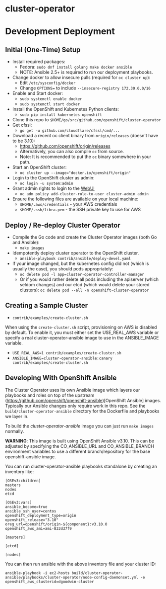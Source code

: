 # cluster-operator

# Development Deployment

## Initial (One-Time) Setup

  * Install required packages:
    * Fedora: `sudo dnf install golang make docker ansible`
    * NOTE: Ansible 2.5+ is required to run our deployment playbooks.
  * Change docker to allow insecure pulls (required for `oc cluster up`):
    * Edit `/etc/sysconfig/docker`
    * Change `OPTIONS=` to include `--insecure-registry 172.30.0.0/16`
  * Enable and Start docker:
    * `sudo systemctl enable docker`
    * `sudo systemctl start docker`
  * Install the OpenShift and Kubernetes Python clients:
    * `sudo pip install kubernetes openshift`
  * Clone this repo to `$HOME/go/src/github.com/openshift/cluster-operator`
  * Get cfssl:
    * `go get -u github.com/cloudflare/cfssl/cmd/...`
  * Download a recent oc client binary from `origin/releases` (doesn't have to be 3.10):
    * https://github.com/openshift/origin/releases
    * Alternatively, you can also compile `oc` from source.
    * Note: It is recommended to put the `oc` binary somewhere in your path.
  * Start an OpenShift cluster:
    * `oc cluster up --image="docker.io/openshift/origin"`
  * Login to the OpenShift cluster as admin:
    * `oc login -u system:admin`
  * Grant admin rights to login to the [WebUI](https://localhost:8443)
    * `oc adm policy add-cluster-role-to-user cluster-admin admin`
  * Ensure the following files are available on your local machine:
    * `$HOME/.aws/credentials` - your AWS credentials
    * `$HOME/.ssh/libra.pem` - the SSH private key to use for AWS


## Deploy / Re-deploy Cluster Operator

  * Compile the Go code and create the Cluster Operator images (both Go and Ansible):
    * `make images`
  * Idempotently deploy cluster operator to the OpenShift cluster.
    * `ansible-playbook contrib/ansible/deploy-devel.yaml`
  * If your image changed, but the kubernetes config did not (which is usually the case), you should pods appropriately:
    * `oc delete pod -l app=cluster-operator-controller-manager`
    * Or if you would rather delete all pods including the apiserver (which seldom changes) and our etcd (which would delete your stored clusters): `oc delete pod --all -n openshift-cluster-operator`

## Creating a Sample Cluster

  * `contrib/examples/create-cluster.sh`

When using the `create-cluster.sh` script, provisioning on AWS is disabled by default.
To enable it, you must either set the USE_REAL_AWS variable or specify a
real cluster-operator-ansible image to use in the ANSIBLE_IMAGE variable.

  * `USE_REAL_AWS=1 contrib/examples/create-cluster.sh`
  * `ANSIBLE_IMAGE=cluster-operator-ansible:canary contrib/examples/create-cluster.sh`

## Developing With OpenShift Ansible

The Cluster Operator uses its own Ansible image which layers our playbooks and roles on top of the upstream (https://github.com/openshift/openshift-ansible)[OpenShift Ansible] images. Typically our Ansible changes only require work in this repo. See the `build/cluster-operator-ansible` directory for the Dockerfile and playbooks we layer in.

To build the *cluster-operator-ansible* image you can just run `make images` normally.

**WARNING**: This image is built using OpenShift Ansible v3.10. This can be adjusted by specifying the CO_ANSIBLE_URL and CO_ANSIBLE_BRANCH environment variables to use a different branch/repository for the base openshift-ansible image.

You can run cluster-operator-ansible playbooks standalone by creating an inventory like:

```
[OSEv3:children]
masters
nodes
etcd

[OSEv3:vars]
ansible_become=true
ansible_ssh_user=centos
openshift_deployment_type=origin
openshift_release="3.10"
oreg_url=openshift/origin-${component}:v3.10.0
openshift_aws_ami=ami-833d37f9

[masters]

[etcd]

[nodes]
```

You can then run ansible with the above inventory file and your cluster ID:

`ansible-playbook -i ec2-hosts build/cluster-operator-ansible/playbooks/cluster-operator/node-config-daemonset.yml -e openshift_aws_clusterid=dgoodwin-cluster`

